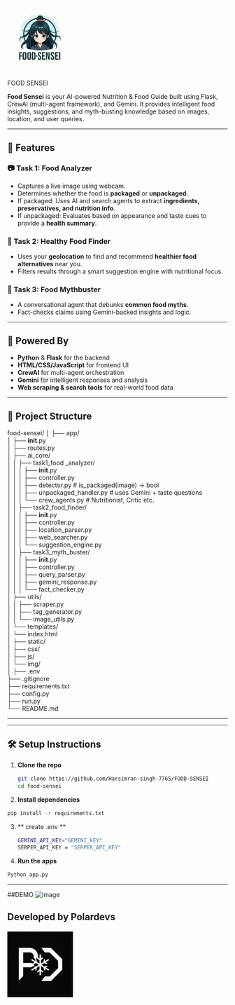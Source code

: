 


# <p align="center">
  <img src="static/img/logo.png" alt="Food Sensei Logo" width="150"/>
</p> FOOD SENSEI

**Food Sensei** is your AI-powered Nutrition & Food Guide built using Flask, CrewAI (multi-agent framework), and Gemini. It provides intelligent food insights, suggestions, and myth-busting knowledge based on images, location, and user queries.

---

## 🚀 Features

### 📷 Task 1: Food Analyzer
- Captures a live image using webcam.
- Determines whether the food is **packaged** or **unpackaged**.
- If packaged: Uses AI and search agents to extract **ingredients, preservatives, and nutrition info**.
- If unpackaged: Evaluates based on appearance and taste cues to provide a **health summary**.

### 📍 Task 2: Healthy Food Finder
- Uses your **geolocation** to find and recommend **healthier food alternatives** near you.
- Filters results through a smart suggestion engine with nutritional focus.

### 🧠 Task 3: Food Mythbuster
- A conversational agent that debunks **common food myths**.
- Fact-checks claims using Gemini-backed insights and logic.

---

## 🧠 Powered By

- **Python** & **Flask** for the backend
- **HTML/CSS/JavaScript** for frontend UI
- **CrewAI** for multi-agent orchestration
- **Gemini** for intelligent responses and analysis
- **Web scraping & search tools** for real-world food data

---

## 📁 Project Structure


food-sensei/
│
├── app/  
│   ├── __init__.py  
│   ├── routes.py  
│   ├── ai_core/  
│   │   ├── task1_food _analyzer/  
│   │   │   ├── __init__.py  
│   │   │   ├── controller.py  
│   │   │   ├── detector.py               # is_packaged(image) -> bool  
│   │   │   ├── unpackaged_handler.py    # uses Gemini + taste questions  
│   │   │   └── crew_agents.py          # Nutritionist, Critic etc.   
│   │   ├── task2_food_finder/  
│   │   │   ├── __init__.py  
│   │   │   ├── controller.py  
│   │   │   ├── location_parser.py  
│   │   │   ├── web_searcher.py  
│   │   │   └── suggestion_engine.py  
│   │   ├── task3_myth_buster/   
│   │   │   ├── __init__.py   
│   │   │   ├── controller.py   
│   │   │   ├── query_parser.py   
│   │   │   ├── gemini_response.py   
│   │   │   └── fact_checker.py     
│   ├── utils/   
│   │   ├── scraper.py  
│   │   ├── tag_generator.py    
│   │   └── image_utils.py   
│   └── templates/    
│       └── index.html   
│
├── static/   
│   ├── css/  
│   ├── js/  
│   └── img/   
│
├── .env   
├── .gitignore   
├── requirements.txt   
├── config.py   
├── run.py   
└── README.md   

---


---

## 🛠️ Setup Instructions

1. **Clone the repo**  
   ```bash
   git clone https://github.com/Harsimran-singh-7765/FOOD-SENSEI
   cd food-sensei
   ```
2. **Install dependencies**
  ```bash 
  pip install -r requirements.txt
  
  ```
3. ** create .env **
   ```bash
   GEMINI_API_KEY="GEMINI_kEY"
   SERPER_API_KEY = "SERPER_API_KEY"
   ```
   
5. **Run the apps**
```bash 
Python app.py

```
---

##DEMO 
![image](https://github.com/user-attachments/assets/57cb916e-d98a-4a42-ae67-537ac00e0d6a)

## Developed by Polardevs <p align="center">
  <img src="Polar_dev.png" alt="Food Sensei Logo" width="150"/>
</p>
